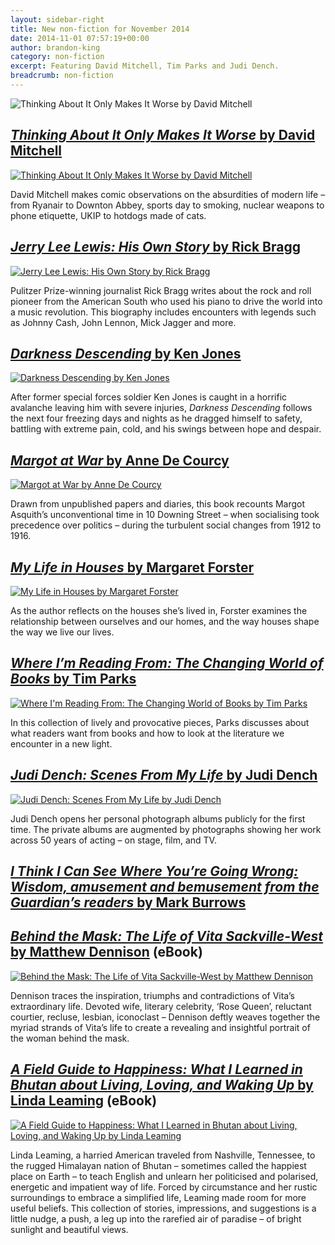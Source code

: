 ```yaml
---
layout: sidebar-right
title: New non-fiction for November 2014
date: 2014-11-01 07:57:19+00:00
author: brandon-king
category: non-fiction
excerpt: Featuring David Mitchell, Tim Parks and Judi Dench.
breadcrumb: non-fiction
---
```

![Thinking About It Only Makes It Worse by David Mitchell](/images/featured/featured-thinking-about-it-only-makes-it-worse.jpg)

## [<cite>Thinking About It Only Makes It Worse</cite> by David Mitchell](http://suffolk.spydus.co.uk/cgi-bin/spydus.exe/ENQ/OPAC/BIBENQ/13263151?QRY=CTIBIB%3C%20IRN(46363063)&QRYTEXT=Thinking%20about%20it%20only%20makes%20it%20worse%20and%20other%20lessons%20from%20modern%20life)

[![Thinking About It Only Makes It Worse by David Mitchell](/images/article/thinking-about-it-only-makes-it-worse.jpg)](http://suffolk.spydus.co.uk/cgi-bin/spydus.exe/ENQ/OPAC/BIBENQ/13263151?QRY=CTIBIB%3C%20IRN(46363063)&QRYTEXT=Thinking%20about%20it%20only%20makes%20it%20worse%20and%20other%20lessons%20from%20modern%20life)

David Mitchell makes comic observations on the absurdities of modern life &#8211; from Ryanair to Downton Abbey, sports day to smoking, nuclear weapons to phone etiquette, UKIP to hotdogs made of cats.

## [<cite>Jerry Lee Lewis: His Own Story</cite> by Rick Bragg](http://suffolk.spydus.co.uk/cgi-bin/spydus.exe/ENQ/OPAC/BIBENQ/5576971?QRY=CTIBIB%3C%20IRN(42385063)&QRYTEXT=Jerry%20Lee%20Lewis%20%3A%20his%20own%20story)

[![Jerry Lee Lewis: His Own Story by Rick Bragg](/images/article/jerry-lee-lewis-his-own-story.jpg)](http://suffolk.spydus.co.uk/cgi-bin/spydus.exe/ENQ/OPAC/BIBENQ/5576971?QRY=CTIBIB%3C%20IRN(42385063)&QRYTEXT=Jerry%20Lee%20Lewis%20%3A%20his%20own%20story)

Pulitzer Prize-winning journalist Rick Bragg writes about the rock and roll pioneer from the American South who used his piano to drive the world into a music revolution. This biography includes encounters with legends such as Johnny Cash, John Lennon, Mick Jagger and more.

## [<cite>Darkness Descending</cite> by Ken Jones](http://suffolk.spydus.co.uk/cgi-bin/spydus.exe/ENQ/OPAC/BIBENQ/5582204?QRY=CTIBIB%3C%20IRN(657774)&QRYTEXT=Darkness%20descending)

[![Darkness Descending by Ken Jones](/images/article/darkness-descending.jpg)](http://suffolk.spydus.co.uk/cgi-bin/spydus.exe/ENQ/OPAC/BIBENQ/5582204?QRY=CTIBIB%3C%20IRN(657774)&QRYTEXT=Darkness%20descending)

After former special forces soldier Ken Jones is caught in a horrific avalanche leaving him with severe injuries, <cite>Darkness Descending</cite> follows the next four freezing days and nights as he dragged himself to safety, battling with extreme pain, cold, and his swings between hope and despair.

## [<cite>Margot at War</cite> by Anne De Courcy](https://suffolk.spydus.co.uk/cgi-bin/spydus.exe/ENQ/OPAC/BIBENQ/20965378?QRY=CTIBIB%3C%20IRN(46364339)&QRYTEXT=Margot%20at%20war%20%3A%20love%20and%20betrayal%20in%20Downing%20Street%2C%201912-16)

[![Margot at War by Anne De Courcy](/images/article/margot-at-war.jpg)](https://suffolk.spydus.co.uk/cgi-bin/spydus.exe/ENQ/OPAC/BIBENQ/20965378?QRY=CTIBIB%3C%20IRN(46364339)&QRYTEXT=Margot%20at%20war%20%3A%20love%20and%20betrayal%20in%20Downing%20Street%2C%201912-16)

Drawn from unpublished papers and diaries, this book recounts Margot Asquith&#8217;s unconventional time in 10 Downing Street &#8211; when socialising took precedence over politics &#8211; during the turbulent social changes from 1912 to 1916.

## [<cite>My Life in Houses</cite> by Margaret Forster](http://suffolk.spydus.co.uk/cgi-bin/spydus.exe/ENQ/OPAC/BIBENQ/5590399?QRY=CTIBIB%3C%20IRN(42634947)&QRYTEXT=My%20life%20in%20houses)

[![My Life in Houses by Margaret Forster](/images/article/my-life-in-houses.jpg)](http://suffolk.spydus.co.uk/cgi-bin/spydus.exe/ENQ/OPAC/BIBENQ/5590399?QRY=CTIBIB%3C%20IRN(42634947)&QRYTEXT=My%20life%20in%20houses)

As the author reflects on the houses she&#8217;s lived in, Forster examines the relationship between ourselves and our homes, and the way houses shape the way we live our lives.

## [<cite>Where I&#8217;m Reading From: The Changing World of Books</cite> by Tim Parks](https://suffolk.spydus.co.uk/cgi-bin/spydus.exe/ENQ/OPAC/BIBENQ/20967618?QRY=CTIBIB%3C%20IRN(46363088)&QRYTEXT=Where%20I%27m%20reading%20from)

[![Where I'm Reading From: The Changing World of Books by Tim Parks](/images/article/where-im-reading-from.jpg)](https://suffolk.spydus.co.uk/cgi-bin/spydus.exe/ENQ/OPAC/BIBENQ/20967618?QRY=CTIBIB%3C%20IRN(46363088)&QRYTEXT=Where%20I%27m%20reading%20from)

In this collection of lively and provocative pieces, Parks discusses about what readers want from books and how to look at the literature we encounter in a new light.

## [<cite>Judi Dench: Scenes From My Life</cite> by Judi Dench](http://suffolk.spydus.co.uk/cgi-bin/spydus.exe/ENQ/OPAC/BIBENQ/5598024?QRY=CTIBIB%3C%20IRN(1517534)&QRYTEXT=Judi%20Dench%20%3A%20scenes%20from%20my%20life)

[![Judi Dench: Scenes From My Life by Judi Dench](/images/article/judi-dench-scenes-from-my-life.jpg)](http://suffolk.spydus.co.uk/cgi-bin/spydus.exe/ENQ/OPAC/BIBENQ/5598024?QRY=CTIBIB%3C%20IRN(1517534)&QRYTEXT=Judi%20Dench%20%3A%20scenes%20from%20my%20life)

Judi Dench opens her personal photograph albums publicly for the first time. The private albums are augmented by photographs showing her work across 50 years of acting &#8211; on stage, film, and TV.

## [<cite>I Think I Can See Where You&#8217;re Going Wrong: Wisdom, amusement and bemusement from the Guardian&#8217;s readers</cite> by Mark Burrows](http://suffolk.spydus.co.uk/cgi-bin/spydus.exe/ENQ/OPAC/BIBENQ/5606488?QRY=CTIBIB%3C%20IRN(39647113)&QRYTEXT=I%20think%20I%20can%20see%20where%20you%27re%20going%20wrong%20%3A%20wisdom%2C%20amusement%20and%20bemusement%20from%20the%20Guardian%27s%20readers)

## [<cite>Behind the Mask: The Life of Vita Sackville-West</cite> by Matthew Dennison](http://suffolklibraries.lib.overdrive.com/4408DF3B-07E6-4E4B-AE30-3735A88AB0CD/10/50/en/ContentDetails.htm?id=5376114E-DFF4-40E6-843A-E01C99BC93D7) (eBook)

[![Behind the Mask: The Life of Vita Sackville-West by Matthew Dennison](/images/article/behind-the-mask.jpg)](http://suffolklibraries.lib.overdrive.com/4408DF3B-07E6-4E4B-AE30-3735A88AB0CD/10/50/en/ContentDetails.htm?id=5376114E-DFF4-40E6-843A-E01C99BC93D7)

Dennison traces the inspiration, triumphs and contradictions of Vita&#8217;s extraordinary life. Devoted wife, literary celebrity, &#8216;Rose Queen&#8217;, reluctant courtier, recluse, lesbian, iconoclast – Dennison deftly weaves together the myriad strands of Vita&#8217;s life to create a revealing and insightful portrait of the woman behind the mask.

## [<cite>A Field Guide to Happiness: What I Learned in Bhutan about Living, Loving, and Waking Up</cite> by Linda Leaming](http://suffolklibraries.lib.overdrive.com/4408DF3B-07E6-4E4B-AE30-3735A88AB0CD/10/50/en/ContentDetails.htm?id=C1501D4C-CFB8-46C0-8FE7-0A58ACD1C88E) (eBook)

[![A Field Guide to Happiness: What I Learned in Bhutan about Living, Loving, and Waking Up by Linda Leaming](/images/article/a-field-guide-to-happiness.jpg)](http://suffolklibraries.lib.overdrive.com/4408DF3B-07E6-4E4B-AE30-3735A88AB0CD/10/50/en/ContentDetails.htm?id=C1501D4C-CFB8-46C0-8FE7-0A58ACD1C88E)

Linda Leaming, a harried American traveled from Nashville, Tennessee, to the rugged Himalayan nation of Bhutan &#8211; sometimes called the happiest place on Earth &#8211; to teach English and unlearn her politicised and polarised, energetic and impatient way of life. Forced by circumstance and her rustic surroundings to embrace a simplified life, Leaming made room for more useful beliefs. This collection of stories, impressions, and suggestions is a little nudge, a push, a leg up into the rarefied air of paradise &#8211; of bright sunlight and beautiful views.
